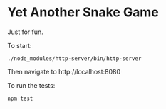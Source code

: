 # Yet Another Snake Game

Just for fun.

To start:

`./node_modules/http-server/bin/http-server`

Then navigate to http://localhost:8080


To run the tests:

`npm test`

